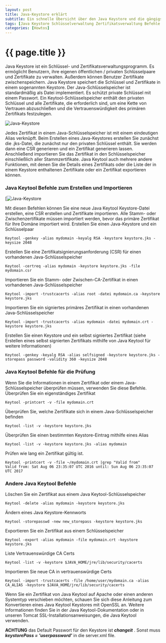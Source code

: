 ```yaml
---
layout: post
title: Java-Keystore erklärt
subtitle: Ein schnelle Übersicht über den Java Keystore und die gängigsten Optionen um eure Schlüssel- und Zertifikate zu verwalten. z.B. (auflisten, hinzufügen, löschen, prüfen) Es ermöglicht euch, eigenenSchlüsselpaare und Zertifikate zu verwalten.
tags: [Java Keystore Schlüsselverwaltung Zertifikatsverwaltung Befehle Erstellen Importieren Prüfen Default Passwort]
categories: [Howtos]
---
```

# {{ page.title }}

Java Keystore ist ein Schlüssel- und Zertifikatsverwaltungsprogramm. Es ermöglicht Benutzern, ihre eigenen öffentlichen / privaten Schlüsselpaare und Zertifikate zu verwalten. Außerdem können Benutzer Zertifikate zwischenspeichern. Java Keystore speichert die Schlüssel und Zertifikate in einem sogenannten Keystore. Der Java-Schlüsselspeicher ist standardmäßig als Datei implementiert. Es schützt private Schlüssel mit einem Passwort. Ein Keytool-Schlüsselspeicher enthält den privaten Schlüssel und alle Zertifikate, die erforderlich sind, um eine Kette von Vertrauen abzuschließen und die Vertrauenswürdigkeit des primären Zertifikats festzulegen.


![Java-Keystore](../../img/java.png)

 Jedes Zertifikat in einem Java-Schlüsselspeicher ist mit einem eindeutigen Alias verknüpft. Beim Erstellen eines Java-Keystores erstellen Sie zunächst die .jks-Datei, die zunächst nur den privaten Schlüssel enthält. Sie werden dann eine CSR generieren und ein Zertifikat generieren lassen. Anschließend importieren Sie das Zertifikat in den Schlüsselspeicher einschließlich aller Stammzertifikate. Java Keytool auch mehrere andere Funktionen, mit denen Sie die Details eines Zertifikats oder die Liste der in einem Keystore enthaltenen Zertifikate oder ein Zertifikat exportieren können.

### Java Keytool Befehle zum Erstellen und Importieren

[![Java-Keystore](../../img/keystore-300x219.webp)

Mit diesen Befehlen können Sie eine neue Java Keytool Keystore-Datei erstellen, eine CSR erstellen und Zertifikate importieren. Alle Stamm- oder Zwischenzertifikate müssen importiert werden, bevor das primäre Zertifikat für Ihre Domäne importiert wird. Erstellen Sie einen Java-Keystore und ein Schlüsselpaar

```
Keytool -genkey -alias mydomain -keyalg RSA -keystore keystore.jks -keysize 2048
```

Erstellen Sie eine Zertifikatsignierungsanforderung (CSR) für einen vorhandenen Java-Schlüsselspeicher

```
Keytool -certreq -alias mydomain -keystore keystore.jks -file mydomain.csr
```

Importieren Sie ein Stamm- oder Zwischen-CA-Zertifikat in einen vorhandenen Java-Schlüsselspeicher

```
Keytool -import -trustcacerts -alias root -datei mydomain.ca -keystore keystore.jks
```

Importieren Sie ein signiertes primäres Zertifikat in einen vorhandenen Java-Schlüsselspeicher

```
Keytool -import -trustcacerts -alias mydomain -datei mydomain.crt -keystore keystore.jks
```

Erstellen Sie einen Keystore und ein selbst signiertes Zertifikat (siehe Erstellen eines selbst signierten Zertifikats mithilfe von Java Keytool für weitere Informationen)

```
Keytool -genkey -keyalg RSA -alias selfsigned -keystore keystore.jks -storepass password -validity 360 -keysize 2048
```

### Java Keytool Befehle für die Prüfung

Wenn Sie die Informationen in einem Zertifikat oder einem Java-Schlüsselspeicher überprüfen müssen, verwenden Sie diese Befehle. Überprüfen Sie ein eigenständiges Zertifikat

```
Keytool -printcert -v -file mydomain.crt
```

Überprüfen Sie, welche Zertifikate sich in einem Java-Schlüsselspeicher befinden

```
Keytool -list -v -keystore keystore.jks
```

Überprüfen Sie einen bestimmten Keystore-Eintrag mithilfe eines Alias

```
Keytool -list -v -keystore keystore.jks -alias mydomain
```

Prüfen wie lang ein Zertifikat gültig ist.

```
Keytool -printcert -v -file ~/mydomain.crt |grep "Valid from"
Valid from: Sat Aug 06 23:35:07 UTC 2016 until: Sun Aug 06 23:35:07 UTC 2017
```

### Andere Java Keytool Befehle

Löschen Sie ein Zertifikat aus einem Java Keytool-Schlüsselspeicher

```
Keytool -delete -alias mydomain -keystore keystore.jks
```

Ändern eines Java Keystore-Kennworts

```
Keytool -storepasswd -new new_storepass -keystore keystore.jks
```

Exportieren Sie ein Zertifikat aus einem Schlüsselspeicher

```
Keytool -export -alias mydomain -file mydomain.crt -keystore keystore.jks
```

Liste Vertrauenswürdige CA Certs

```
Keytool -list -v -keystore $JAVA_HOME/jre/lib/security/cacerts
```

Importieren Sie neue CA in vertrauenswürdige Certs

```
Keytool -import -trustcacerts -file /home/user/mydomain.ca -alias CA_ALIAS -keystore $JAVA_HOME/jre/lib/security/cacerts
```

Wenn Sie ein Zertifikat von Java Keytool auf Apache oder einen anderen Systemtyp verschieben möchten, schauen Sie sich diese Anleitung zum Konvertieren eines Java Keytool Keystores mit OpenSSL an.
Weitere Informationen finden Sie in der Java Keytool-Dokumentation oder in unseren Tomcat SSL-Installationsanweisungen, die Java Keytool verwenden.

**ACHTUNG** das Default Passwort für den Keystore ist _**changeit**_ . Sonst muss _**keystorePass = 'userpassword'**_ in die server.xml file.
